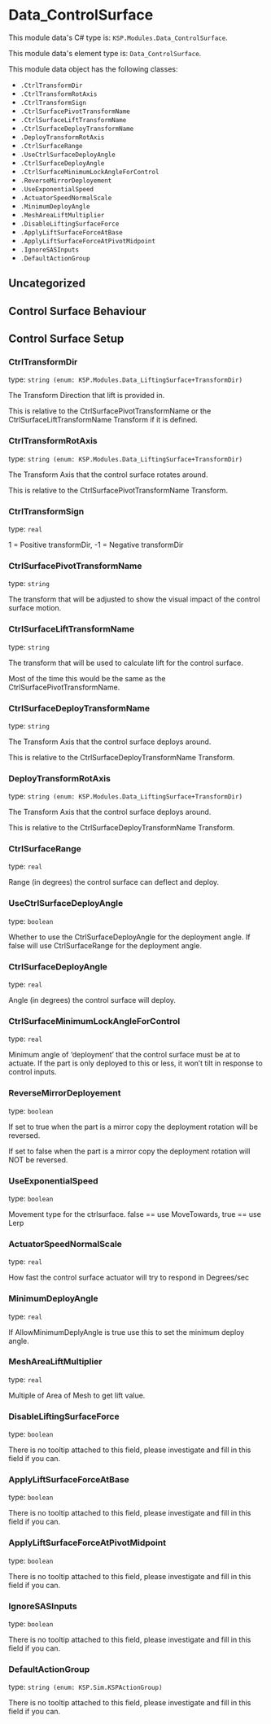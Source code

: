 # Data_ControlSurface
<show-structure for="chapter,procedure" depth="2"/>

This module data's C# type is: `KSP.Modules.Data_ControlSurface`.

This module data's element type is: `Data_ControlSurface`.

This module data object has the following classes:

- `.CtrlTransformDir`
- `.CtrlTransformRotAxis`
- `.CtrlTransformSign`
- `.CtrlSurfacePivotTransformName`
- `.CtrlSurfaceLiftTransformName`
- `.CtrlSurfaceDeployTransformName`
- `.DeployTransformRotAxis`
- `.CtrlSurfaceRange`
- `.UseCtrlSurfaceDeployAngle`
- `.CtrlSurfaceDeployAngle`
- `.CtrlSurfaceMinimumLockAngleForControl`
- `.ReverseMirrorDeployement`
- `.UseExponentialSpeed`
- `.ActuatorSpeedNormalScale`
- `.MinimumDeployAngle`
- `.MeshAreaLiftMultiplier`
- `.DisableLiftingSurfaceForce`
- `.ApplyLiftSurfaceForceAtBase`
- `.ApplyLiftSurfaceForceAtPivotMidpoint`
- `.IgnoreSASInputs`
- `.DefaultActionGroup`

## Uncategorized

## Control Surface Behaviour

## Control Surface Setup

### CtrlTransformDir

type: `string (enum: KSP.Modules.Data_LiftingSurface+TransformDir)`

The Transform Direction that lift is provided in.

This is relative to the CtrlSurfacePivotTransformName or the CtrlSurfaceLiftTransformName Transform if it is defined.

### CtrlTransformRotAxis

type: `string (enum: KSP.Modules.Data_LiftingSurface+TransformDir)`

The Transform Axis that the control surface rotates around.

This is relative to the CtrlSurfacePivotTransformName Transform.

### CtrlTransformSign

type: `real`

1 = Positive transformDir, -1 = Negative transformDir

### CtrlSurfacePivotTransformName

type: `string`

The transform that will be adjusted to show the visual impact of the control surface motion.

### CtrlSurfaceLiftTransformName

type: `string`

The transform that will be used to calculate lift for the control surface.

Most of the time this would be the same as the CtrlSurfacePivotTransformName.

### CtrlSurfaceDeployTransformName

type: `string`

The Transform Axis that the control surface deploys around.

This is relative to the CtrlSurfaceDeployTransformName Transform.

### DeployTransformRotAxis

type: `string (enum: KSP.Modules.Data_LiftingSurface+TransformDir)`

The Transform Axis that the control surface deploys around.

This is relative to the CtrlSurfaceDeployTransformName Transform.

### CtrlSurfaceRange

type: `real`

Range (in degrees) the control surface can deflect and deploy.

### UseCtrlSurfaceDeployAngle

type: `boolean`

Whether to use the CtrlSurfaceDeployAngle for the deployment angle. If false will use CtrlSurfaceRange for the deployment angle.

### CtrlSurfaceDeployAngle

type: `real`

Angle (in degrees) the control surface will deploy.

### CtrlSurfaceMinimumLockAngleForControl

type: `real`

Minimum angle of ‘deployment’ that the control surface must be at to actuate. If the part is only deployed to this or less, it won’t tilt in response to control inputs.

### ReverseMirrorDeployement

type: `boolean`

If set to true when the part is a mirror copy the deployment rotation will be reversed.

If set to false when the part is a mirror copy the deployment rotation will NOT be reversed.

### UseExponentialSpeed

type: `boolean`

Movement type for the ctrlsurface. false == use MoveTowards, true == use Lerp

### ActuatorSpeedNormalScale

type: `real`

How fast the control surface actuator will try to respond in Degrees/sec

### MinimumDeployAngle

type: `real`

If AllowMinimumDeplyAngle is true use this to set the minimum deploy angle.

### MeshAreaLiftMultiplier

type: `real`

Multiple of Area of Mesh to get lift value.

### DisableLiftingSurfaceForce

type: `boolean`

There is no tooltip attached to this field, please investigate and fill in this field if you can.

### ApplyLiftSurfaceForceAtBase

type: `boolean`

There is no tooltip attached to this field, please investigate and fill in this field if you can.

### ApplyLiftSurfaceForceAtPivotMidpoint

type: `boolean`

There is no tooltip attached to this field, please investigate and fill in this field if you can.

### IgnoreSASInputs

type: `boolean`

There is no tooltip attached to this field, please investigate and fill in this field if you can.

### DefaultActionGroup

type: `string (enum: KSP.Sim.KSPActionGroup)`

There is no tooltip attached to this field, please investigate and fill in this field if you can.


